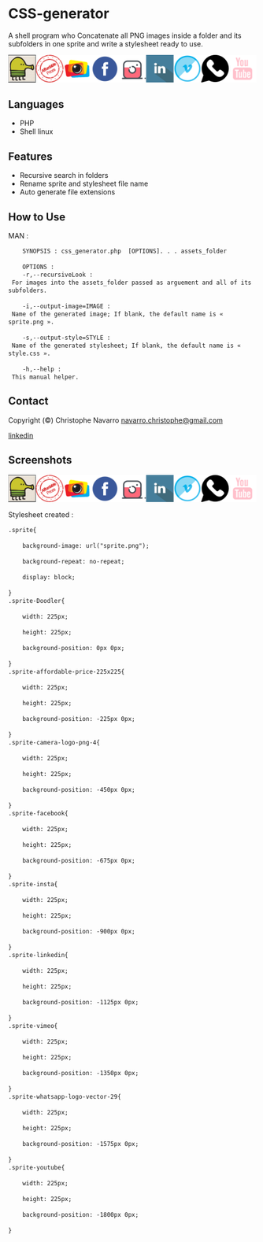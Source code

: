# CSS-generator  

A shell program who Concatenate all PNG images inside a folder and its subfolders in one sprite and write a stylesheet ready to use.  
  
![sprite](https://github.com/Crinav/CSS-generator/blob/master/sprite.png)  

## Languages
* PHP
* Shell linux  

## Features 
* Recursive search in folders
* Rename sprite and stylesheet file name
* Auto generate file extensions  

      
## How to Use  
  
MAN :
```    
    SYNOPSIS : css_generator.php  [OPTIONS]. . . assets_folder

    OPTIONS :        
    -r,--recursiveLook :
 For images into the assets_folder passed as arguement and all of its subfolders.

    -i,--output-image=IMAGE :
 Name of the generated image; If blank, the default name is « sprite.png ».

    -s,--output-style=STYLE :
 Name of the generated stylesheet; If blank, the default name is « style.css ».

    -h,--help :
 This manual helper.

```
## Contact  

Copyright (©) Christophe Navarro <navarro.christophe@gmail.com>

[linkedin](https://www.linkedin.com/in/christophe-navarro-b5173a171)  

## Screenshots
  
![sprite](https://github.com/Crinav/CSS-generator/blob/master/sprite.png)

Stylesheet created :
```
.sprite{

    background-image: url("sprite.png");

    background-repeat: no-repeat;

    display: block;

}
.sprite-Doodler{ 

    width: 225px;

    height: 225px;

    background-position: 0px 0px;

}
.sprite-affordable-price-225x225{ 

    width: 225px;

    height: 225px;

    background-position: -225px 0px;

}
.sprite-camera-logo-png-4{ 

    width: 225px;

    height: 225px;

    background-position: -450px 0px;

}
.sprite-facebook{ 

    width: 225px;

    height: 225px;

    background-position: -675px 0px;

}
.sprite-insta{ 

    width: 225px;

    height: 225px;

    background-position: -900px 0px;

}
.sprite-linkedin{ 

    width: 225px;

    height: 225px;

    background-position: -1125px 0px;

}
.sprite-vimeo{ 

    width: 225px;

    height: 225px;

    background-position: -1350px 0px;

}
.sprite-whatsapp-logo-vector-29{ 

    width: 225px;

    height: 225px;

    background-position: -1575px 0px;

}
.sprite-youtube{ 

    width: 225px;

    height: 225px;

    background-position: -1800px 0px;

}
```